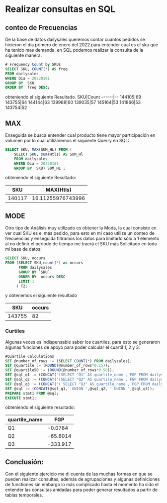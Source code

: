 # Realizar consultas en SQL

## conteo de Frecuencias
De la base de datos dailysales queremos contar cuantos pedidos se hicieron el día primero de enero del 2022 para entender cual es el sku que ha tenido mas demanda, en SQL podemos realizar la consulta de la siguiente manera:

``` sql
# Frequency Count by SKUs
SELECT SKU, COUNT(*) AS freq
FROM dailysales  
WHERE Dia = 20220101
GROUP BY  SKU
ORDER BY  freq DESC;
````
obteniendo el siguiente Resultado.
SKU|Count
------|--
144105|69
143755|64
144144|63
139988|60
139035|57
145164|53
141866|53
143754|52

## MAX 
Enseguida se busca entender cual producto tiene mayor participación en volumen por lo cual utilizaremos el siquiente Querry en SQL:


``` sql
SELECT SKU, MAX(SUM_HL) FROM (
    SELECT SKU, sum(Htls) AS SUM_Hl
    FROM dailysales  
    WHERE Dia = 20220101
    GROUP BY  SKU) SUM_HL ;
````
obteniendo el siguiente Resultado:

SKU    | MAX(Htls)
-------|------------
140117|16.11255976743996

## MODE

Otro tipo de Análisis muy utilizado es obtener la Moda, la cual consiste en ver cual SKU es el más pedido, para esto en mi caso utilize un conteo de frecuencias y enseguida filtramos los datos para limitarlo sólo a 1 elemento al no definir el periodo de tiempo me traerá el SKU más Solicitado en toda mi base de datos:

``` sql
SELECT SKU, occurs
FROM (SELECT SKU,count(*) as occurs
      FROM dailysales
      GROUP BY `SKU`
      ORDER BY  occurs DESC
      LIMIT 1
     ) T2;
````
y obtenemos el siguiente resultado

SKU    | occurs
-------|------------
143755 | 82


### Curtiles

Algunas veces es indispensable saber los cuartiles, para esto se generaron algunas funciones de apoyo para poder calcular el cuartil 1, 2 y 3.


``` sql
#Quartile Calculations
SET @number_of_rows := (SELECT COUNT(*) FROM dailysales);
SET @quartile := (ROUND(@number_of_rows*0.25));
SET @quartile50 := (ROUND(@number_of_rows*0.50));
SET @sql_q1 := (CONCAT('(SELECT "Q1" AS quartile_name , FGP FROM dailysales ORDER BY FGP DESC LIMIT 1 OFFSET ', @quartile,')'));
SET @sql_q2 := (CONCAT('(SELECT "Q2" AS quartile_name , FGP FROM dailysales ORDER BY FGP DESC LIMIT 1 OFFSET ', @quartile50,')'));
SET @sql_q3 := (CONCAT('( SELECT "Q3" AS quartile_name , FGP FROM dailysales ORDER BY FGP ASC LIMIT 1 OFFSET ', @quartile,');'));
SET @sql := (CONCAT(@sql_q1,' UNION ',@sql_q2, ' UNION ',@sql_q3));
PREPARE stmt1 FROM @sql;
EXECUTE stmt1;
````

obteniendo el siguiente resultado:


quartile_name| FGP
------|----------
Q1|-0.0784
Q2|-65.8014
Q3|-333.917


## Conclusión:

Con el siguiente ejercicio me di cuenta de las muchas formas en que se pueden realizar consultas, además de agrupaciones y algunas definiciones de functiones sin embargo lo más complicado hasta el momento ha sido el entender las consultas anidadas para poder generar resultados a partir de tablas temporales.
